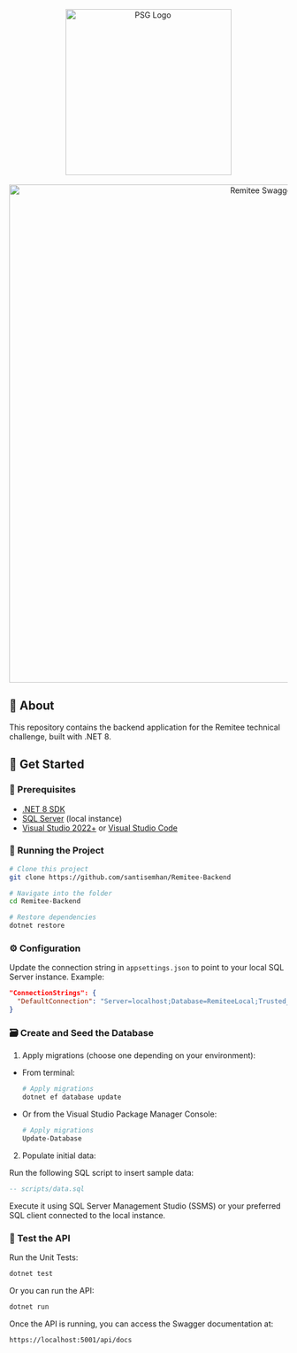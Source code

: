 <div align="center" id="top">
  <img src="https://github.com/user-attachments/assets/e07b0b03-6b80-4497-8398-b025f1388ce4" width="300" alt="PSG Logo" />
</div>
<br/>

<div align="center" id="top">
  <img src="https://github.com/user-attachments/assets/868878ee-1302-42f6-a8a4-441f2d5c14ab" width="900" alt="Remitee Swagger" />
</div>

## :dart: About ##
This repository contains the backend application for the Remitee technical challenge, built with .NET 8.


## :checkered_flag: Get Started ##

### 🧰 Prerequisites

- [.NET 8 SDK](https://dotnet.microsoft.com/es-es/download/dotnet/8.0)
- [SQL Server](https://www.microsoft.com/en-us/sql-server/sql-server-downloads) (local instance)
- [Visual Studio 2022+](https://visualstudio.microsoft.com/) or [Visual Studio Code](https://code.visualstudio.com/)

### 🚀 Running the Project

```bash
# Clone this project
git clone https://github.com/santisemhan/Remitee-Backend

# Navigate into the folder
cd Remitee-Backend

# Restore dependencies
dotnet restore
```

### ⚙️ Configuration

Update the connection string in `appsettings.json` to point to your local SQL Server instance. Example:

```json
"ConnectionStrings": {
  "DefaultConnection": "Server=localhost;Database=RemiteeLocal;Trusted_Connection=True;TrustServerCertificate=True;"
}
```

### 🗃️ Create and Seed the Database

1. Apply migrations (choose one depending on your environment):

- From terminal:
  ```bash
  # Apply migrations
  dotnet ef database update
  ```

- Or from the Visual Studio Package Manager Console:
  ```powershell
  # Apply migrations
  Update-Database
  ```

2. Populate initial data:

Run the following SQL script to insert sample data:

```sql
-- scripts/data.sql
```

Execute it using SQL Server Management Studio (SSMS) or your preferred SQL client connected to the local instance.

### 🧪 Test the API

Run the Unit Tests:

```bash
dotnet test
```

Or you can run the API:

```bash
dotnet run
```

Once the API is running, you can access the Swagger documentation at:

```
https://localhost:5001/api/docs
```
